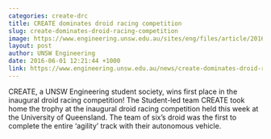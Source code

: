 ```yaml
---
categories: create-drc
title: CREATE dominates droid racing competition
slug: create-dominates-droid-racing-competition
image: https://www.engineering.unsw.edu.au/sites/eng/files/article/20160629_153601.jpg
layout: post
author: UNSW Engineering
date: 2016-06-01 12:21:44 +1000
link: https://www.engineering.unsw.edu.au/news/create-dominates-droid-racing-competition
---
```

CREATE, a UNSW Engineering student society, wins first place in the inaugural droid racing competition!
The Student-led team CREATE took home the trophy at the inaugural droid racing competition held this week at the University of Queensland. The team of six’s droid was the first to complete the entire ‘agility’ track with their autonomous vehicle.

